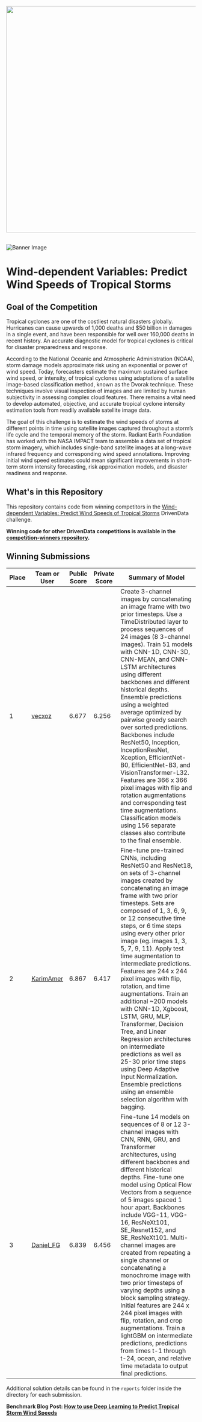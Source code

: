 [<img src='https://s3.amazonaws.com/drivendata-public-assets/logo-white-blue.png' width='600'>](https://www.drivendata.org/)
<br><br>

![Banner Image](https://drivendata-public-assets.s3.amazonaws.com/re-cyclone-home.jpg)


# Wind-dependent Variables: Predict Wind Speeds of Tropical Storms

## Goal of the Competition
Tropical cyclones are one of the costliest natural disasters globally. Hurricanes can cause upwards of 1,000 deaths and $50 billion in damages in a single event, and have been responsible for well over 160,000 deaths in recent history. An accurate diagnostic model for tropical cyclones is critical for disaster preparedness and response.

According to the National Oceanic and Atmospheric Administration (NOAA), storm damage models approximate risk using an exponential or power of wind speed. Today, forecasters estimate the maximum sustained surface wind speed, or intensity, of tropical cyclones using adaptations of a satellite image-based classification method, known as the Dvorak technique. These techniques involve visual inspection of images and are limited by human subjectivity in assessing complex cloud features. There remains a vital need to develop automated, objective, and accurate tropical cyclone intensity estimation tools from readily available satellite image data.

The goal of this challenge is to estimate the wind speeds of storms at different points in time using satellite images captured throughout a storm’s life cycle and the temporal memory of the storm. Radiant Earth Foundation has worked with the NASA IMPACT team to assemble a data set of tropical storm imagery, which includes single-band satellite images at a long-wave infrared frequency and corresponding wind speed annotations. Improving initial wind speed estimates could mean significant improvements in short-term storm intensity forecasting, risk approximation models, and disaster readiness and response.

## What's in this Repository

This repository contains code from winning competitors in the [Wind-dependent Variables: Predict Wind Speeds of Tropical Storms](https://www.drivendata.org/competitions/72/predict-wind-speeds/) DrivenData challenge.

**Winning code for other DrivenData competitions is available in the [competition-winners repository](https://github.com/drivendataorg/competition-winners).**

## Winning Submissions

Place | Team or User | Public Score | Private Score | Summary of Model
--- | --- | ---   | ---   | ---
1   | [vecxoz](https://www.drivendata.org/users/vecxoz/) | 6.677 | 6.256 | Create 3-channel images by concatenating an image frame with two prior timesteps. Use a TimeDistributed layer to process sequences of 24 images (8 3-channel images). Train 51 models with CNN-1D, CNN-3D, CNN-MEAN, and CNN-LSTM architectures using different backbones and different historical depths. Ensemble predictions using a weighted average optimized by pairwise greedy search over sorted predictions. Backbones include ResNet50, Inception, InceptionResNet, Xception, EfficientNet-B0, EfficientNet-B3, and VisionTransformer-L32. Features are 366 x 366 pixel images with flip and rotation augmentations and corresponding test time augmentations. Classification models using 156 separate classes also contribute to the final ensemble.
2   | [KarimAmer](https://www.drivendata.org/users/KarimAmer/) | 6.867 | 6.417 | Fine-tune pre-trained CNNs, including ResNet50 and ResNet18, on sets of 3-channel images created by concatenating an image frame with two prior timesteps. Sets are composed of 1, 3, 6, 9, or 12 consecutive time steps, or 6 time steps using every other prior image (eg. images 1, 3, 5, 7, 9, 11). Apply test time augmentation to intermediate predictions. Features are 244 x 244 pixel images with flip, rotation, and time augmentations. Train an additional ~200 models with CNN-1D, Xgboost, LSTM, GRU, MLP, Transformer, Decision Tree, and Linear Regression architectures on intermediate predictions as well as 25-30 prior time steps using Deep Adaptive Input Normalization. Ensemble predictions using an ensemble selection algorithm with bagging.
3   | [Daniel_FG](https://www.drivendata.org/users/Daniel_FG/) | 6.839 | 6.456 | Fine-tune 14 models on sequences of 8 or 12 3-channel images with CNN, RNN, GRU, and Transformer architectures, using different backbones and different historical depths. Fine-tune one model using Optical Flow Vectors from a sequence of 5 images spaced 1 hour apart. Backbones include VGG-11, VGG-16, ResNeXt101, SE_Resnet152, and SE_ResNeXt101. Multi-channel images are created from repeating a single channel or concatenating a monochrome image with two prior timesteps of varying depths using a block sampling strategy. Initial features are 244 x 244 pixel images with flip, rotation, and crop augmentations. Train a lightGBM on intermediate predictions, predictions from times t-1 through t-24, ocean, and relative time metadata to output final predictions.

Additional solution details can be found in the `reports` folder inside the directory for each submission.

**Benchmark Blog Post: [How to use Deep Learning to Predict Tropical Storm Wind Speeds](https://www.drivendata.co/blog/predict-wind-speeds-benchmark/)**
